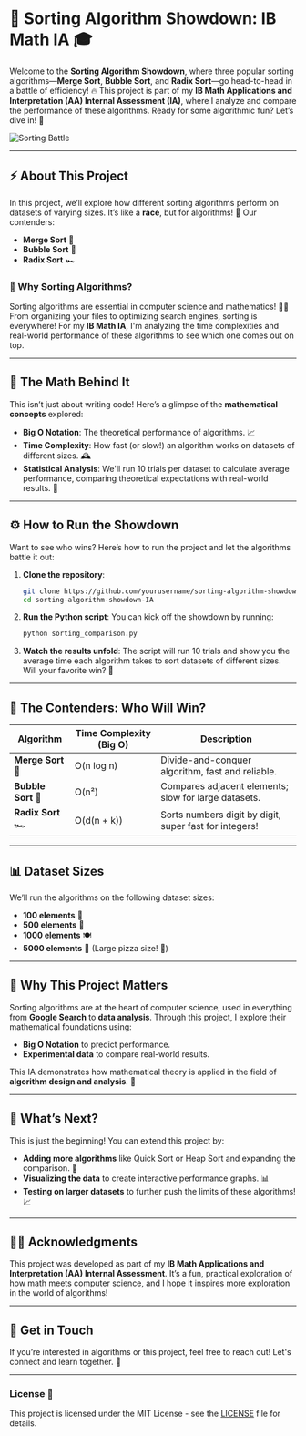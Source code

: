 # 🧠 Sorting Algorithm Showdown: IB Math IA 🎓

Welcome to the **Sorting Algorithm Showdown**, where three popular sorting algorithms—**Merge Sort**, **Bubble Sort**, and **Radix Sort**—go head-to-head in a battle of efficiency! 🔥 This project is part of my **IB Math Applications and Interpretation (AA) Internal Assessment (IA)**, where I analyze and compare the performance of these algorithms. Ready for some algorithmic fun? Let’s dive in! 🤿

![Sorting Battle](https://media.giphy.com/media/3o7qE1YN7aBOFPRw8E/giphy.gif)

---

## ⚡ About This Project

In this project, we’ll explore how different sorting algorithms perform on datasets of varying sizes. It’s like a **race**, but for algorithms! 🏁 Our contenders:
- **Merge Sort** 🧩
- **Bubble Sort** 🍭
- **Radix Sort** 🏎️

### 🚀 Why Sorting Algorithms?
Sorting algorithms are essential in computer science and mathematics! 🧑‍💻 From organizing your files to optimizing search engines, sorting is everywhere! For my **IB Math IA**, I'm analyzing the time complexities and real-world performance of these algorithms to see which one comes out on top.

---

## 🧠 The Math Behind It

This isn’t just about writing code! Here’s a glimpse of the **mathematical concepts** explored:
- **Big O Notation**: The theoretical performance of algorithms. 📈
- **Time Complexity**: How fast (or slow!) an algorithm works on datasets of different sizes. 🕰️
- **Statistical Analysis**: We'll run 10 trials per dataset to calculate average performance, comparing theoretical expectations with real-world results. 🎯

---

## ⚙️ How to Run the Showdown

Want to see who wins? Here’s how to run the project and let the algorithms battle it out:

1. **Clone the repository**:
    ```bash
    git clone https://github.com/yourusername/sorting-algorithm-showdown-IA.git
    cd sorting-algorithm-showdown-IA
    ```

2. **Run the Python script**:
    You can kick off the showdown by running:
    ```bash
    python sorting_comparison.py
    ```

3. **Watch the results unfold**:
    The script will run 10 trials and show you the average time each algorithm takes to sort datasets of different sizes. Will your favorite win? 🤔

---

## 🥇 The Contenders: Who Will Win?

| Algorithm   | Time Complexity (Big O) | Description                               |
|-------------|-------------------------|-------------------------------------------|
| **Merge Sort** 🧩  | O(n log n)             | Divide-and-conquer algorithm, fast and reliable. |
| **Bubble Sort** 🍭  | O(n²)                  | Compares adjacent elements; slow for large datasets. |
| **Radix Sort** 🏎️  | O(d(n + k))            | Sorts numbers digit by digit, super fast for integers! |

---

## 📊 Dataset Sizes

We’ll run the algorithms on the following dataset sizes:
- **100 elements** 🥄
- **500 elements** 🍴
- **1000 elements** 🍽️
- **5000 elements** 🍕 (Large pizza size! 🍕)

---

## 🌟 Why This Project Matters

Sorting algorithms are at the heart of computer science, used in everything from **Google Search** to **data analysis**. Through this project, I explore their mathematical foundations using:
- **Big O Notation** to predict performance.
- **Experimental data** to compare real-world results.

This IA demonstrates how mathematical theory is applied in the field of **algorithm design and analysis**. 🚀

---

## 🔮 What’s Next?

This is just the beginning! You can extend this project by:
- **Adding more algorithms** like Quick Sort or Heap Sort and expanding the comparison. 🚀
- **Visualizing the data** to create interactive performance graphs. 📊
- **Testing on larger datasets** to further push the limits of these algorithms! 📈

---

## 👩‍🏫 Acknowledgments

This project was developed as part of my **IB Math Applications and Interpretation (AA) Internal Assessment**. It’s a fun, practical exploration of how math meets computer science, and I hope it inspires more exploration in the world of algorithms!

---

## 🔗 Get in Touch

If you’re interested in algorithms or this project, feel free to reach out! Let's connect and learn together. 🤝

---

### License 📜
This project is licensed under the MIT License - see the [LICENSE](LICENSE) file for details.

